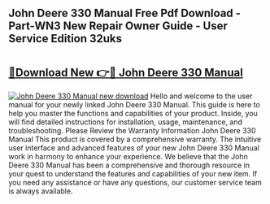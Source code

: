 ## John Deere 330 Manual Free Pdf Download - Part-WN3 New Repair Owner Guide - User Service Edition 32uks

# <h2><a href="http://bc93285.oget.top/?id=John+Deere+330+Manual">🔗Download New 👉🔴 John Deere 330 Manual</a></h2>

[![John Deere 330 Manual new download](https://i.imgur.com/5g1atiW.png)](http://bc93285.oget.top/?id=John+Deere+330+Manual)
Hello and welcome to the user manual for your newly linked John Deere 330 Manual. This guide is here to help you master the functions and capabilities of your product. Inside, you will find detailed instructions for installation, usage, maintenance, and troubleshooting. Please Review the Warranty Information John Deere 330 Manual This product is covered by a comprehensive warranty. The intuitive user interface and advanced features of your new John Deere 330 Manual work in harmony to enhance your experience. We believe that the John Deere 330 Manual has been a comprehensive and thorough resource in your quest to understand the features and capabilities of your new item. If you need any assistance or have any questions, our customer service team is always available.
